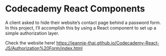 # Codecademy React Components

A client asked to hide their website’s contact page behind a password form. 
In this project, I’ll accomplish this by using a React component to set up a simple authorization layer.

Check the website here! https://jeannie-thai.github.io/Codecademy-React-JS/Authorization%20Form/index.html
